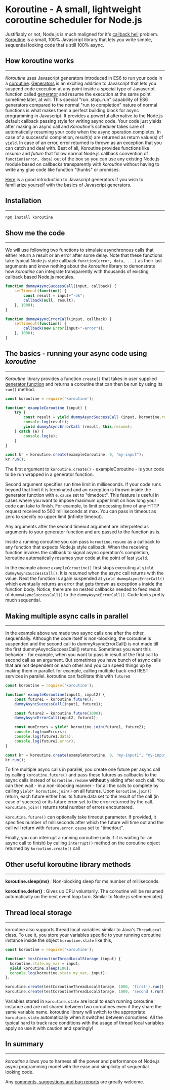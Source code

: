 # Koroutine - A small, lightweight coroutine scheduler for Node.js

Justifiably or not, Node.js is much maligned for it's [callback hell](http://callbackhell.com/) problem. [Koroutine](https://github.com/raksoras/koroutine) is a small, 100% Javascript library that lets you write simple, sequential looking code that's still 100% async. 

## How koroutine works
----------
*Koroutine* uses Javascript generators introduced in ES6 to run your code in a [coroutine](https://en.wikipedia.org/wiki/Coroutine). [Generators](https://developer.mozilla.org/en-US/docs/Web/JavaScript/Guide/Iterators_and_Generators)
is an exciting addition to Javascript that lets you suspend code execution at any point inside a special type of Javascript function called [generator](https://developer.mozilla.org/en-US/docs/Web/JavaScript/Reference/Statements/function*) and resume the execution at the same point sometime later, at will. This special "run..stop..run" capability of ES6 generators compared to the normal "run to completion" nature of normal functions is what makes them a perfect building block for async programming in Javascript. It provides a powerful alternative to the Node.js default callback passing style for writing async code. Your code just yields after making an async call and *Koroutine's* scheduler takes care of automatically resuming your code when the async operation completes. In case of a successful completion, result(s) are returned as return value(s) of `yield`. In case of an error, error returned is thrown as an exception that you can catch and deal with. Best of all, Koroutine provides functions like *resume* and *future* that follow normal Node.js callback convention of `function(error, data)` out of the box so you can use any existing Node.js module based on callbacks transparently with *koroutine* without having to write any glue code like function "thunks" or promises.

[Here](https://davidwalsh.name/es6-generators) is a good introduction to Javascript generators if you wish to familiarize yourself with the basics of Javascript generators.

## Installation  
---------
```sh
npm install koroutine
```

## Show me the code
----------
We will use following two functions to simulate asynchronous calls that either return a result or an error after some delay. Note that these functions take typical Node.js style callback `function(error, data, ...)` as their last arguments and know nothing about the *koroutine* library to demonstrate how *koroutine* can integrate transparently with thousands of existing callback based Node.js modules.

```Javascript
function dummyAsyncSuccessCall(input, callback) {
    setTimeout(function() {
        const result = input+"-ok";
        callback(null, result);
    }, 1000);
}

function dummyAsyncErrorCall(input, callback) {
    setTimeout(function() {
        callback(new Error(input+"-error"));
    }, 1000);
}
```

## The basics - running your async code using *koroutine*
----------
*Koroutine* library provides a function `create()` that takes in user supplied [generator function](https://developer.mozilla.org/en-US/docs/Web/JavaScript/Reference/Statements/function*) and returns a coroutine that can then be run by using its `run()` method.

```Javascript
const koroutine = require('koroutine');

function* exampleCoroutine (input) {
    try {
        const result = yield dummyAsyncSuccessCall (input, koroutine.resume);
        console.log(result);
        yield dummyAsyncErrorCall (result, this.resume);
    } catch (e) {
        console.log(e);
    }
}

const kr = koroutine.create(exampleCoroutine, 0, "my-input");
kr.run();
```

The first argument to `koroutine.create()` - exampleCoroutine - is your code to be run wrapped in a generator function.

Second argument specifies run time limit in milliseconds. If your code runs beyond that limit it is terminated and an exception is thrown 
inside the generator function with `e.cause` set to "timedout". This feature is useful in cases where you want to impose maximum upper limit on how long your code can take to finish. For example, to limit processing time of any HTTP request received to 500 milliseconds at max. You can pass in timeout as zero to specify no upper limit (infinite timeout).

Any arguments after the second timeout argument are interpreted as arguments to your generator function and are passed to the function as is. 

Inside a running coroutine you can pass `koroutine.resume` as a callback to any function that expects Node.js style callback. When the receiving function invokes the callback  to signal async operation's completion, koroutine automatically resumes your code at the point of last `yield`.

In the example above `exampleCoroutine()` first stops executing at `yield dummyAsyncSuccessCall()`. It is resumed when the async call returns with the value. Next the function is again suspended at `yield dummyAsyncErrorCall()` which eventually returns an error that gets thrown as exception `e` inside the function body. Notice, there are no nested callbacks needed to feed result of `dummyAsyncSuccessCall()` to the `dummyAsyncErrorCall()`. Code looks pretty much sequential.

## Making multiple async calls in parallel
----------
In the example above we made two async calls one after the other, sequentially. Although the code itself is non-blocking, the coroutine is suspended and the second call to dummyAsyncErrorCall() is not made till the first dummyAsyncSuccessCall() returns. Sometimes you want this behavior - for example, when you want to pass in result of the first call to second call as an argument. But sometimes you have bunch of async calls that are not dependent on each other and you can speed things up by making them in parallel. for example, calling multiple back-end REST services in parallel. koroutine can facilitate this with `future`s

```Javascript
const koroutine = require('koroutine');

function* exampleKoroutine(input1, input2) {
    const future1 = koroutine.future();
    dummyAsyncSuccessCall(input1, future1);

    const future2 = koroutine.future(1000);
    dummyAsyncErrorCall(input2, future2);

    const numErrors = yield* koroutine.join(future1, future2);
    console.log(numErrors);
    console.log(future1.data);
    console.log(future2.error);
}

const kr = koroutine.create(exampleKoroutine, 0, "my-input1", "my-input2");
kr.run();
```

To fire multiple async calls in parallel, you create one future per async call by calling `koroutine.future()` and pass these futures as callbacks to the async calls instead of `koroutine.resume` **without** yielding after each call. You can then wait - in a non-blocking manner - for all the calls to complete by calling `yield* koroutine.join()` on all futures. Upon `koroutine.join()` return, each future either has its future.data set to the result of the call (in case of success) or its future.error set to the error returned by the call. `koroutine.join()` returns total number of errors encountered.

`koroutine.future()` can optionally take timeout parameter. If provided, it specifies number of milliseconds after which the future will time out and the call will return with `future.error.cause` set to "timedout".

Finally, you can interrupt a running coroutine (only if it is waiting for an async call to finish) by calling `interrupt()` method on the coroutine object returned by `koroutine.create()` call

## Other useful koroutine library methods
----------
**koroutine.sleep(ms)** : Non-blocking sleep for ms number of milliseconds.

**koroutine.defer()** : Gives up CPU voluntarily. The coroutine will be resumed automatically on the next event loop turn. Similar to Node.js setImmediate().

## Thread local storage
----------
koroutine also supports thread local variables similar to Java's `ThreadLocal` class. To use it, you store your variables specific to your running coroutine instance inside the object `koroutine.state` like this,

```Javascript
const koroutine = require('koroutine');

function* testCoroutineThreadLocalStorage (input) {
  koroutine.state.my_var = input;
  yield koroutine.sleep(100);
  console.log(koroutine.state.my_var, input);
};

koroutine.create(testCoroutineThreadLocalStorage, 1000, 'first').run();
koroutine.create(testCoroutineThreadLocalStorage, 1000, 'second').run();
```

Variables stored in `koroutine.state` are local to each running coroutine instance and are not shared between two coroutines even if they share the same variable name. koroutine library will switch to the appropriate `koroutine.state` automatically when it switches between coroutines. All the typical hard to track race conditions with the usage of thread local variables apply so use it with caution and sparingly! 

## In summary
------------
*koroutine* allows you to harness all the power and performance of Node.js async programming model with the ease and simplicity of sequential looking code.

Any [comments, suggestions  and bug reports](https://github.com/raksoras/koroutine/issues) are greatly welcome.


